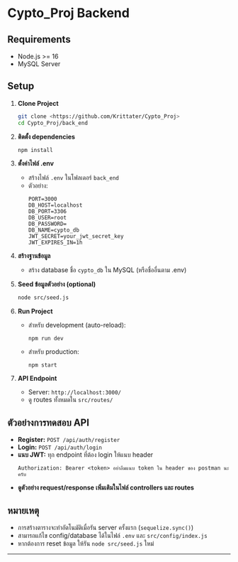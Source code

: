 # Cypto_Proj Backend

## Requirements

- Node.js >= 16
- MySQL Server

## Setup

1. **Clone Project**
   ```sh
   git clone <https://github.com/Krittater/Cypto_Proj>
   cd Cypto_Proj/back_end
   ```

2. **ติดตั้ง dependencies**
   ```sh
   npm install
   ```

3. **ตั้งค่าไฟล์ .env**
   - สร้างไฟล์ `.env` ในโฟลเดอร์ `back_end`
   - ตัวอย่าง:
     ```
     PORT=3000
     DB_HOST=localhost
     DB_PORT=3306
     DB_USER=root
     DB_PASSWORD=
     DB_NAME=cypto_db
     JWT_SECRET=your_jwt_secret_key
     JWT_EXPIRES_IN=1h
     ```

4. **สร้างฐานข้อมูล**
   - สร้าง database ชื่อ `cypto_db` ใน MySQL (หรือชื่ออื่นตาม .env)

5. **Seed ข้อมูลตัวอย่าง (optional)**
   ```sh
   node src/seed.js
   ```

6. **Run Project**
   - สำหรับ development (auto-reload):
     ```
     npm run dev
     ```
   - สำหรับ production:
     ```
     npm start
     ```

7. **API Endpoint**
   - Server: `http://localhost:3000/`
   - ดู routes ทั้งหมดใน `src/routes/`

## ตัวอย่างการทดสอบ API

- **Register:** `POST /api/auth/register`
- **Login:** `POST /api/auth/login`
- **แนบ JWT:** ทุก endpoint ที่ต้อง login ให้แนบ header
  ```
  Authorization: Bearer <token> อย่าลืมแนบ token ใน header ของ postman นะครับ
  ```
- **ดูตัวอย่าง request/response เพิ่มเติมในไฟล์ controllers และ routes**

## หมายเหตุ

- การสร้างตารางจะทำอัตโนมัติเมื่อรัน server ครั้งแรก (`sequelize.sync()`)
- สามารถแก้ไข config/database ได้ในไฟล์ `.env` และ `src/config/index.js`
- หากต้องการ reset ข้อมูล ให้รัน `node src/seed.js` ใหม่

---

